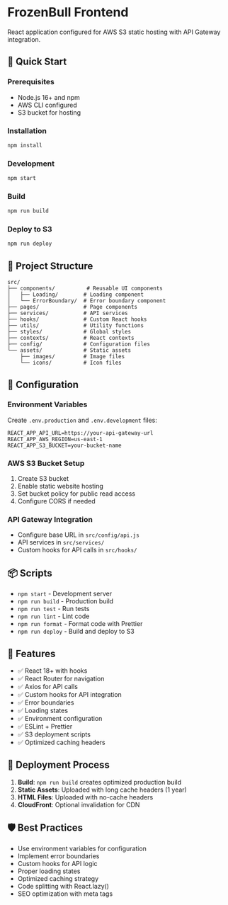 # FrozenBull Frontend

React application configured for AWS S3 static hosting with API Gateway integration.

## 🚀 Quick Start

### Prerequisites
- Node.js 16+ and npm
- AWS CLI configured
- S3 bucket for hosting

### Installation
```bash
npm install
```

### Development
```bash
npm start
```

### Build
```bash
npm run build
```

### Deploy to S3
```bash
npm run deploy
```

## 📁 Project Structure

```
src/
├── components/          # Reusable UI components
│   ├── Loading/        # Loading component
│   └── ErrorBoundary/  # Error boundary component
├── pages/              # Page components
├── services/           # API services
├── hooks/              # Custom React hooks
├── utils/              # Utility functions
├── styles/             # Global styles
├── contexts/           # React contexts
├── config/             # Configuration files
└── assets/             # Static assets
    ├── images/         # Image files
    └── icons/          # Icon files
```

## 🔧 Configuration

### Environment Variables
Create `.env.production` and `.env.development` files:

```env
REACT_APP_API_URL=https://your-api-gateway-url
REACT_APP_AWS_REGION=us-east-1
REACT_APP_S3_BUCKET=your-bucket-name
```

### AWS S3 Bucket Setup
1. Create S3 bucket
2. Enable static website hosting
3. Set bucket policy for public read access
4. Configure CORS if needed

### API Gateway Integration
- Configure base URL in `src/config/api.js`
- API services in `src/services/`
- Custom hooks for API calls in `src/hooks/`

## 📦 Scripts

- `npm start` - Development server
- `npm run build` - Production build
- `npm run test` - Run tests
- `npm run lint` - Lint code
- `npm run format` - Format code with Prettier
- `npm run deploy` - Build and deploy to S3

## 🎯 Features

- ✅ React 18+ with hooks
- ✅ React Router for navigation
- ✅ Axios for API calls
- ✅ Custom hooks for API integration
- ✅ Error boundaries
- ✅ Loading states
- ✅ Environment configuration
- ✅ ESLint + Prettier
- ✅ S3 deployment scripts
- ✅ Optimized caching headers

## 🔄 Deployment Process

1. **Build**: `npm run build` creates optimized production build
2. **Static Assets**: Uploaded with long cache headers (1 year)
3. **HTML Files**: Uploaded with no-cache headers
4. **CloudFront**: Optional invalidation for CDN

## 🛡️ Best Practices

- Use environment variables for configuration
- Implement error boundaries
- Custom hooks for API logic
- Proper loading states
- Optimized caching strategy
- Code splitting with React.lazy()
- SEO optimization with meta tags
